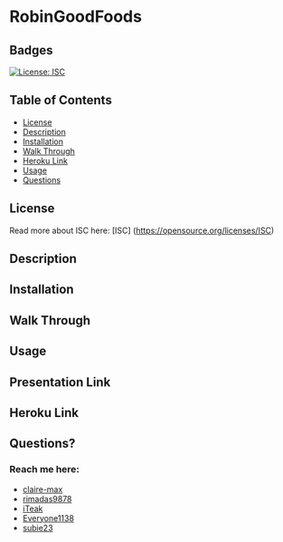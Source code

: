 # RobinGoodFoods

## Badges
  [![License: ISC](https://img.shields.io/badge/License-ISC-blue.svg)](https://opensource.org/licenses/ISC)

  ## Table of Contents
  * [License](#license)
  * [Description](#description)
  * [Installation](#Installation)
  * [Walk Through](#walkthrough)
  * [Heroku Link](#Herokulink)
  * [Usage](#usage)
  * [Questions](#questions)

  ## License
  Read more about ISC here:
  [ISC] (https://opensource.org/licenses/ISC)

  ## Description


  ## Installation


  ## Walk Through


  ## Usage



  ## Presentation Link


  ## Heroku Link
 

  ## Questions?
  ### Reach me here: 
  * [claire-max](https://github.com/claire-max) 
  * [rimadas9878](https://github.com/rimadas9878)
  * [iTeak](https://github.com/iTeak)
  * [Everyone1138](https://github.com/Everyone1138)
  * [subie23](https://github.com/subie23)